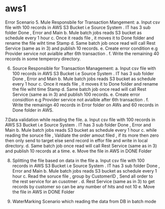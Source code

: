 # aws1
Error Scenario
5. Mule Responsbile for Transaction Mangement:
a. Input csv file with 100 records in AWS S3 Bucket i.e Source System . IT has 3 sub folder Done , Error and Main
b. Mule batch jobs reads S3 bucket as schedule every 1 hour
c. Once it reads file , it moves it to Done folder and rename the file wiht time Stamp
d. Same batch job once read will call Rest Service (same as in 3) and publish 10 records.
e. Create error  condition e.g Provider service not avialble after 6th transaction .
f. Write the remaining 40 records in some temperory directory.

6. Source Responsible for Transaction Management:
a. Input csv file with 100 records in AWS S3 Bucket i.e Source System . IT has 3 sub folder Done , Error and Main
b. Mule batch jobs reads S3 bucket as schedule every 1 hour
c. Once it reads file , it moves it to Done folder and rename the file wiht time Stamp
d. Same batch job once read will call Rest Service (same as in 3) and publish 100 records.
e. Create error considtion e.g Provider service not avialble after 6th transaction .
f. Write the remainign 40 records in Error folder on AWs and 60 records in Done folder in AWS.

7.Data validation while reading the file.
a. Input csv file with 100 records in AWS S3 Bucket i.e Source System . IT has 3 sub folder Done , Error and Main
b. Mule batch jobs reads S3 bucket as schedule every 1 hour
c. while reading the soruce file ,  Valdiate the order amout filed , if its more then zero then only send to target else send record in effor file and write in local directory.
d. Same batch job once read will call Rest Service (same as in 3) and publish 10 records at a time.
e. Move the file in AWS in DONE Folder

8. Splitting the file based on data in the file
a. Input csv file with 100 records in AWS S3 Bucket i.e Source System . IT has 3 sub folder Done , Error and Main
b. Mule batch jobs reads S3 bucket as schedule every 1 hour
c. Read the soruce file , group by CustomerID , Send all order to the rest service for an cusotmer .
d. Rest Service (same as in 3) to get records by customer so can be any number of hits and not 10
e. Move the file in AWS in DONE Folder

9. WaterMarking Scenario which reading the data from DB in batch mode
